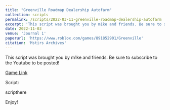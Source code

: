 ```yaml
---
title: "Greenville Roadmap Dealership Autofarm"
collection: scripts
permalink: /scripts/2022-03-11-greenville-roadmap-dealership-autofarm
excerpt: 'This script was brought you by m1ke and friends. Be sure to subscribe to the Youtube to be posted!'
date: 2022-11-03
venue: 'Journal 1'
paperurl: 'https://www.roblox.com/games/891852901/Greenville'
citation: 'Mstirs Archives'
---
```

This script was brought you by m1ke and friends. Be sure to subscribe to the Youtube to be posted!

[Game Link](https://www.roblox.com/games/891852901/Greenville)

Script:

scripthere

Enjoy!
